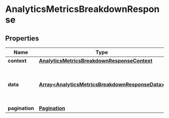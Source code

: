 
# AnalyticsMetricsBreakdownResponse

## Properties

Name | Type | Description | Notes
------------ | ------------- | ------------- | -------------
**context** | [**AnalyticsMetricsBreakdownResponseContext**](AnalyticsMetricsBreakdownResponseContext.md) |  | 
**data** | [**Array&lt;AnalyticsMetricsBreakdownResponseData&gt;**](AnalyticsMetricsBreakdownResponseData.md) | Returns an array of dimensions and their respective metrics. | 
**pagination** | [**Pagination**](Pagination.md) |  | 



